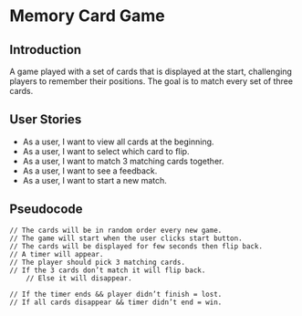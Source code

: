 # Memory Card Game
## Introduction 
A game played with a set of cards that is displayed at the start, challenging players to remember their positions. The goal is to match every set of three cards.

## User Stories
- As a user, I want to view all cards at the beginning.
- As a user, I want to select which card to flip.
- As a user, I want to match 3 matching cards together.
- As a user, I want to see a feedback.
- As a user, I want to start a new match.

## Pseudocode
```
// The cards will be in random order every new game.
// The game will start when the user clicks start button.
// The cards will be displayed for few seconds then flip back.
// A timer will appear.
// The player should pick 3 matching cards.
// If the 3 cards don’t match it will flip back.
	// Else it will disappear.

// If the timer ends && player didn’t finish = lost.
// If all cards disappear && timer didn’t end = win.
```
